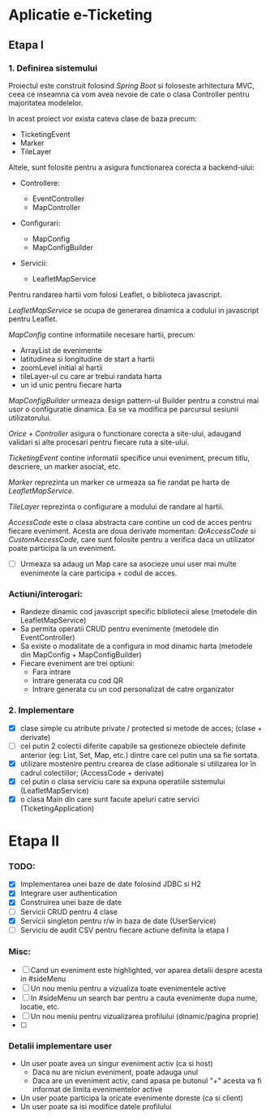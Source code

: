# Aplicatie e-Ticketing

## Etapa I

### 1. Definirea sistemului

Proiectul este construit folosind *Spring Boot* si foloseste arhitectura MVC, ceea ce inseamna ca vom avea nevoie de cate o clasa Controller pentru majoritatea modelelor.

In acest proiect vor exista cateva clase de baza precum:

* TicketingEvent
* Marker
* TileLayer

Altele, sunt folosite pentru a asigura functionarea corecta a backend-ului:

* Controllere:
  * EventController
  * MapController

* Configurari: 
  * MapConfig
  * MapConfigBuilder

* Servicii:
  * LeafletMapService

Pentru randarea hartii vom folosi Leaflet, o biblioteca javascript.

*LeafletMapService* se ocupa de generarea dinamica a codului in javascript pentru Leaflet.

*MapConfig* contine informatiile necesare hartii, precum:
* ArrayList de evenimente
* latitudinea si longitudine de start a hartii
* zoomLevel initial al hartii
* tileLayer-ul cu care ar trebui randata harta
* un id unic pentru fiecare harta

*MapConfigBuilder* urmeaza design pattern-ul Builder pentru a construi mai usor o configuratie dinamica. Ea se va modifica pe parcursul sesiunii utilizatorului.

*Orice + Controller* asigura o functionare corecta a site-ului, adaugand validari si alte procesari pentru fiecare ruta a site-ului.

*TicketingEvent* contine informatii specifice unui eveniment, precum titlu, descriere, un marker asociat, etc.

*Marker* reprezinta un marker ce urmeaza sa fie randat pe harta de *LeafletMapService*.

*TileLayer* reprezinta o configurare a modului de randare al hartii.

*AccessCode* este o clasa abstracta care contine un cod de acces pentru fiecare eveniment. Acesta are doua derivate momentan: *QrAccessCode* si *CustomAccessCode*, care sunt folosite pentru a verifica daca un utilizator poate participa la un eveniment. 

- [ ] Urmeaza sa adaug un Map care sa asocieze unui user mai multe evenimente la care participa + codul de acces.

### Actiuni/interogari:
* Randeze dinamic cod javascript specific bibliotecii alese (metodele din LeafletMapService)
* Sa permita operatii CRUD pentru evenimente (metodele din EventController)
* Sa existe o modalitate de a configura in mod dinamic harta (metodele din MapConfig + MapConfigBuilder)
* Fiecare eveniment are trei optiuni:
  * Fara intrare
  * Intrare generata cu cod QR
  * Intrare generata cu un cod personalizat de catre organizator

### 2. Implementare

- [x] clase simple cu atribute private / protected si metode de acces; (clase + derivate)
- [ ] cel putin 2 colectii diferite capabile sa gestioneze obiectele definite anterior (eg: List, Set, Map, etc.) dintre care cel putin una sa fie sortata.
- [x] utilizare mostenire pentru crearea de clase aditionale si utilizarea lor în cadrul colectiilor; (AccessCode + derivate)
- [x] cel putin o clasa serviciu care sa expuna operatiile sistemului (LeafletMapService)
- [x] o clasa Main din care sunt facute apeluri catre servici (TicketingApplication)

# Etapa II

### TODO:
- [x] Implementarea unei baze de date folosind JDBC si H2
- [x] Integrare user authentication
- [x] Construirea unei baze de date
- [ ] Servicii CRUD pentru 4 clase
- [x] Servicii singleton pentru r/w in baza de date (UserService)
- [ ] Serviciu de audit CSV pentru fiecare actiune definita la etapa I

### Misc:
- [ ] Cand un eveniment este highlighted, vor aparea detalii despre acesta in #sideMenu
- [ ] Un nou meniu pentru a vizualiza toate evenimentele active
- [ ] In #sideMenu un search bar pentru a cauta evenimente dupa nume, locatie, etc.
- [ ] Un nou meniu pentru vizualizarea profilului (dinamic/pagina proprie)
- [ ] 

### Detalii implementare user

* Un user poate avea un singur eveniment activ (ca si host)
  * Daca nu are niciun eveniment, poate adauga unul
  * Daca are un eveniment activ, cand apasa pe butonul "+" acesta va fi informat de limita evenimentelor active
* Un user poate participa la oricate evenimente doreste (ca si client)
* Un user poate sa isi modifice datele profilului